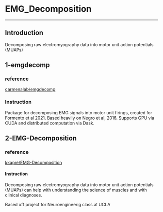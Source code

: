 # EMG_Decomposition

---

## Introduction

Decomposing raw electromyography data into motor unit action potentials (MUAPs) 

## 1-emgdecomp

### reference

[carmenalab/emgdecomp](https://github.com/carmenalab/emgdecomp)

### Instruction

Package for decomposing EMG signals into motor unit firings, created for Formento et al 2021. Based heavily on Negro et al, 2016. Supports GPU via CUDA and distributed computation via Dask.

## 2-EMG-Decomposition

### reference

[kkapre/EMG-Decomposition](https://github.com/kkapre/EMG-Decomposition)

#### Instruction

Decomposing raw electromyography data into motor unit action potentials (MUAPs) can help with understanding the science of muscles and with clinical diagnoses.

Based off project for Neuroengineerig class at UCLA
